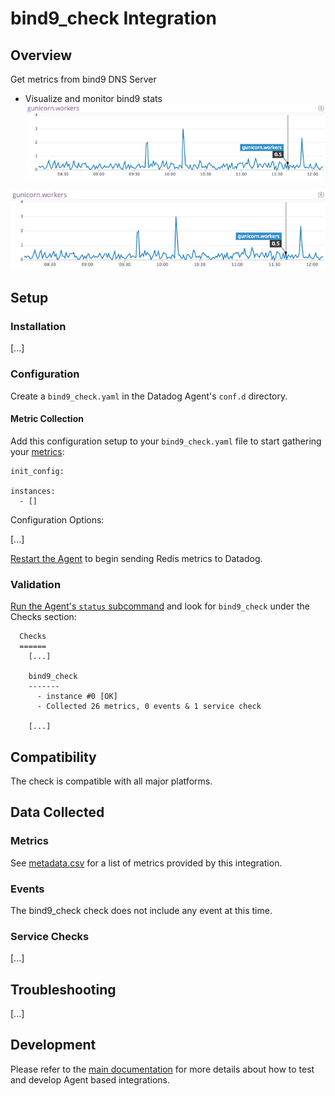 # bind9_check Integration

## Overview

Get metrics from bind9 DNS Server

* Visualize and monitor bind9 stats
![Uptime.com Graph][1]

![snapshot][1]

## Setup

### Installation

[...]

### Configuration

Create a `bind9_check.yaml` in the Datadog Agent's `conf.d` directory.

#### Metric Collection

Add this configuration setup to your `bind9_check.yaml` file to start gathering your [metrics][2]:

```
init_config:

instances:
  - []
```

Configuration Options:

[...]

[Restart the Agent][3] to begin sending Redis metrics to Datadog.

### Validation

[Run the Agent's `status` subcommand][4] and look for `bind9_check` under the Checks section:

```
  Checks
  ======
    [...]

    bind9_check
    -------
      - instance #0 [OK]
      - Collected 26 metrics, 0 events & 1 service check

    [...]
```

## Compatibility

The check is compatible with all major platforms.

## Data Collected

### Metrics

See [metadata.csv][5] for a list of metrics provided by this integration.

### Events

The bind9_check check does not include any event at this time.

### Service Checks

[...]

## Troubleshooting

[...]

## Development

Please refer to the [main documentation][6]
for more details about how to test and develop Agent based integrations.

[1]: https://raw.githubusercontent.com/DataDog/cookiecutter-datadog-check/master/%7B%7Bcookiecutter.check_name%7D%7D/images/snapshot.png
[2]: #metrics
[3]: https://docs.datadoghq.com/agent/faq/agent-commands/#start-stop-restart-the-agent
[4]: https://docs.datadoghq.com/agent/faq/agent-commands/#agent-status-and-information
[5]: https://github.com/DataDog/cookiecutter-datadog-check/blob/master/%7B%7Bcookiecutter.check_name%7D%7D/metadata.csv
[6]: https://docs.datadoghq.com/developers/